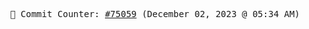 <p align="center">
    <samp>
        📮 Commit Counter: <a href="https://github.com/Javascript-void0/Javascript-void0/commits/main">#75059</a> (December 02, 2023 @ 05:34 AM)
    </samp>
</p>